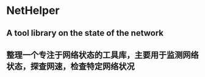 # NetHelper

## A tool library on the state of the network

## 整理一个专注于网络状态的工具库，主要用于监测网络状态，探查网速，检查特定网络状况
